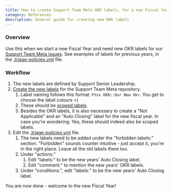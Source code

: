 ```yaml
---
title: How to create Support Team Meta OKR labels, for a new Fiscal Year
category: References
description: General guide for creating new OKR labels
---
```


### Overview

Use this when we start a new Fiscal Year and need new OKR labels for our [Support Team Meta issues](https://gitlab.com/gitlab-com/support/support-team-meta/-/issues/). See examples of labels for previous years, in the [.triage-policies.yml](https://gitlab.com/gitlab-com/support/support-team-meta/-/blob/master/.triage-policies.yml) file.

### Workflow

1. The new labels are defined by Support Senior Leadership.
1. [Create the new labels](https://gitlab.com/gitlab-com/support/support-team-meta/-/labels) for the Support Team Meta repository.
    1. Label naming follows this format: `FYxx OKR::Our New Okr`. You get to choose the label colours =)
    1. These should be [scoped labels](https://docs.gitlab.com/user/project/labels/#scoped-labels).
    1. Besides the OKR labels, it is also necessary to create a "Not Applicable" and an "Auto Closing" label for the new fiscal year. In case you're wondering: Yes, these should indeed also be scoped labels.
1. Edit the [.triage-policies.yml](https://gitlab.com/gitlab-com/support/support-team-meta/-/blob/master/.triage-policies.yml) file.
    1. The new labels need to be added under the "forbidden labels:" section. "Forbidden" sounds counter intuitive - just accept it, you're in the right place. Leave all the old labels there too.
    1. Under "actions:"
        1. Edit "labels:" to be the new years' Auto Closing label.
        1. Edit "comment:" to mention the new years' OKR labels.
    1. Under "conditions:", edit "labels:" to be the new years' Auto Closing label.

You are now done - welcome to the new Fiscal Year!
